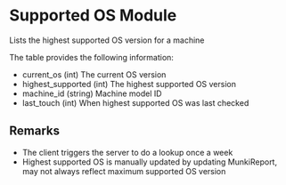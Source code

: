 Supported OS Module
==============

Lists the highest supported OS version for a machine

The table provides the following information:

* current_os (int) The current OS version
* highest_supported (int) The highest supported OS version
* machine_id (string) Machine model ID 
* last_touch (int) When highest supported OS was last checked 
 
Remarks
---

* The client triggers the server to do a lookup once a week
* Highest supported OS is manually updated by updating MunkiReport, may not always reflect maximum supported OS version
